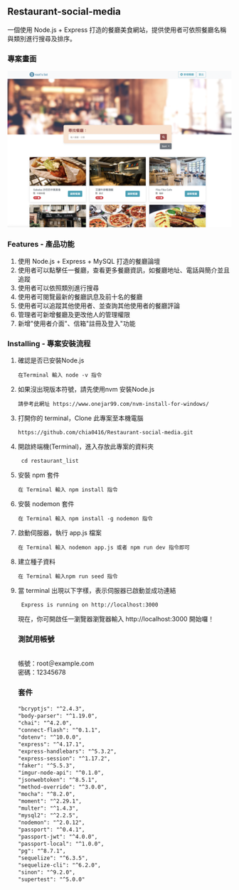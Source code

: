 <h2> Restaurant-social-media</h2>

一個使用 Node.js + Express 打造的餐廳美食網站，提供使用者可依照餐廳名稱與類別進行搜尋及排序。

<h3>專案畫面</h3>

![image](https://github.com/chia0416/Restaurant-social-media/blob/master/public/shotcut.png)

<h3>Features - 產品功能</h3>

<ol>
<li>使用 Node.js + Express + MySQL 打造的餐廳論壇 </li>
<li>使用者可以點擊任一餐廳，查看更多餐廳資訊，如餐廳地址、電話與簡介並且追蹤  </li>
<li>使用者可以依照類別進行搜尋</li>
<li>使用者可閱覽最新的餐廳訊息及前十名的餐廳</li>
<li>使用者可以追蹤其他使用者、並查詢其他使用者的餐廳評論</li>
<li>管理者可新增餐廳及更改他人的管理權限</li>
<li>新增"使用者介面"、信箱"註冊及登入"功能</li>
</ol>

<h3>Installing - 專案安裝流程</h3>
<ol>
<li>確認是否已安裝Node.js</li>
<pre><code>在Terminal 輸入 node -v 指令</code></pre>

<li>如果沒出現版本符號，請先使用nvm 安裝Node.js</li>
<pre><code>請參考此網址 https://www.onejar99.com/nvm-install-for-windows/</code></pre>

<li>打開你的 terminal，Clone 此專案至本機電腦 </li>
<pre><code>https://github.com/chia0416/Restaurant-social-media.git </code></pre>

<li>開啟終端機(Terminal)，進入存放此專案的資料夾 </li>
<pre><code> cd restaurant_list </code></pre>

<li>安裝 npm 套件 </li>
<pre><code>在 Terminal 輸入 npm install 指令</code></pre>

<li>安裝 nodemon 套件 </li>
<pre><code>在 Terminal 輸入 npm install -g nodemon 指令</code></pre>

<li>啟動伺服器，執行 app.js 檔案 </li>
<pre><code>在 Terminal 輸入 nodemon app.js 或者 npm run dev 指令即可</code></pre>

<li>建立種子資料</li>
<pre><code>在 Terminal 輸入npm run seed 指令</code></pre>

<li>當 terminal 出現以下字樣，表示伺服器已啟動並成功連結 </li>
<pre><code> Express is running on http://localhost:3000 </code></pre>  
  
現在，你可開啟任一瀏覽器瀏覽器輸入 http://localhost:3000 開始囉！
<br>
<h3>測試用帳號</h3>
<br>
帳號：root＠example.com
<br>
密碼：12345678
  
<h3>套件</h3>

    
    "bcryptjs": "^2.4.3",
    "body-parser": "^1.19.0",
    "chai": "^4.2.0",
    "connect-flash": "^0.1.1",
    "dotenv": "^10.0.0",
    "express": "^4.17.1",
    "express-handlebars": "^5.3.2",
    "express-session": "^1.17.2",
    "faker": "^5.5.3",
    "imgur-node-api": "^0.1.0",
    "jsonwebtoken": "^8.5.1",
    "method-override": "^3.0.0",
    "mocha": "^8.2.0",
    "moment": "^2.29.1",
    "multer": "^1.4.3",
    "mysql2": "^2.2.5",
    "nodemon": "^2.0.12",
    "passport": "^0.4.1",
    "passport-jwt": "^4.0.0",
    "passport-local": "^1.0.0",
    "pg": "^8.7.1",
    "sequelize": "^6.3.5",
    "sequelize-cli": "^6.2.0",
    "sinon": "^9.2.0",
    "supertest": "^5.0.0"
  
